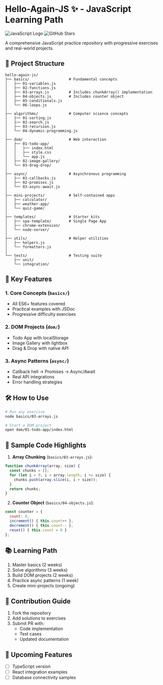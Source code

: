 # Hello-Again-JS ✨ - JavaScript Learning Path
![JavaScript Logo](https://img.shields.io/badge/JavaScript-F7DF1E?style=for-the-badge&logo=javascript&logoColor=black)
![GitHub Stars](https://img.shields.io/github/stars/Pmahdian/Hello-Again-JS?style=social)

A comprehensive JavaScript practice repository with progressive exercises and real-world projects.

## 📂 Project Structure

```
hello-again-js/
├── basics/                  # Fundamental concepts
│   ├── 01-variables.js
│   ├── 02-functions.js
│   ├── 03-arrays.js         # Includes chunkArray() implementation
│   ├── 04-objects.js        # Includes counter object
│   ├── 05-conditionals.js
│   └── 06-loops.js
│
├── algorithms/              # Computer science concepts
│   ├── 01-sorting.js
│   ├── 02-search.js
│   ├── 03-recursion.js
│   └── 04-dynamic-programming.js
│
├── dom/                     # Web interaction
│   ├── 01-todo-app/
│   │   ├── index.html
│   │   ├── style.css
│   │   └── app.js
│   ├── 02-image-gallery/
│   └── 03-drag-drop/
│
├── async/                   # Asynchronous programming
│   ├── 01-callbacks.js
│   ├── 02-promises.js
│   └── 03-async-await.js
│
├── mini-projects/           # Self-contained apps
│   ├── calculator/
│   ├── weather-app/
│   └── quiz-game/
│
├── templates/               # Starter kits
│   ├── spa-template/        # Single Page App
│   ├── chrome-extension/
│   └── node-server/
│
├── utils/                   # Helper utilities
│   ├── helpers.js
│   └── formatters.js
│
└── tests/                   # Testing suite
    ├── unit/
    └── integration/
```

## 🌟 Key Features

### 1. Core Concepts (`basics/`)
- All ES6+ features covered
- Practical examples with JSDoc
- Progressive difficulty exercises

### 2. DOM Projects (`dom/`)
- Todo App with localStorage
- Image Gallery with lightbox
- Drag & Drop with native API

### 3. Async Patterns (`async/`)
- Callback hell → Promises → Async/Await
- Real API integrations
- Error handling strategies

## 🛠 How to Use

```bash
# Run any exercise
node basics/03-arrays.js

# Start a DOM project
open dom/01-todo-app/index.html
```

## 🧩 Sample Code Highlights

1. **Array Chunking** (`basics/03-arrays.js`):
```javascript
function chunkArray(array, size) {
  const chunks = [];
  for (let i = 0; i < array.length; i += size) {
    chunks.push(array.slice(i, i + size));
  }
  return chunks;
}
```

2. **Counter Object** (`basics/04-objects.js`):
```javascript
const counter = {
  count: 0,
  increment() { this.count++ },
  decrement() { this.count-- },
  reset() { this.count = 0 }
};
```

## 📚 Learning Path

1. Master basics (2 weeks)
2. Solve algorithms (3 weeks)
3. Build DOM projects (2 weeks)
4. Practice async patterns (1 week)
5. Create mini-projects (ongoing)

## 🤝 Contribution Guide

1. Fork the repository
2. Add solutions to exercises
3. Submit PR with:
   - Code implementation
   - Test cases
   - Updated documentation

## 🎯 Upcoming Features
- [ ] TypeScript version
- [ ] React integration examples
- [ ] Database connectivity samples
